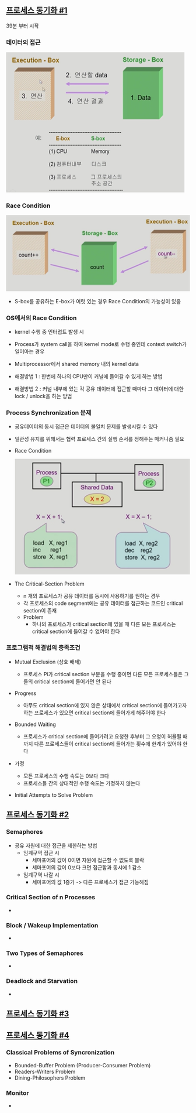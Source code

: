 ## [프로세스 동기화 #1](https://core.ewha.ac.kr/publicview/C0101020140401134252676046?vmode=f)
39분 부터 시작

### 데이터의 접근

  ![img](/img/데이터의%20접근.png)

### Race Condition

  ![img](/img/race%20condition.png)

  - S-box를 공유하는 E-box가 여럿 있는 경우 Race Condition의 가능성이 있음


### OS에서의 Race Condition

- kernel 수행 중 인터럽트 발생 시
- Process가 system call을 하여 kernel mode로 수행 중인데 context switch가 일어아는 경우
- Multiprocessor에서 shared memory 내의 kernel data

- 해결방법 1 : 한번에 하나의 CPU만이 커널에 들어갈 수 있게 하는 방법
- 해결방법 2 : 커널 내부에 있는 각 공유 데이터에 접근할 때마다 그 데이터에 대한 lock / unlock을 하는 방법

### Process Synchronization 문제

- 공유데이터의 동시 접근은 데이터의 불일치 문제를 발생시킬 수 있다
- 일관성 유지를 위해서는 협력 프로세스 간의 실행 순서를 정해주는 매커니즘 필요

- Race Condition

  ![img](/img/example%20of%20a%20race%20condition.png)

- The Critical-Section Problem
  - n 개의 프로세스가 공유 데이터를 동시에 사용하기를 원하는 경우
  - 각 프로세스의 code segment에는 공유 데이터를 접근하는 코드인 critical section이 존재
  - Problem
    - 하나의 프로세스가 critical section에 있을 때 다른 모든 프로세스는 critical section에 들어갈 수 없어야 한다


### 프로그램적 해결법의 충족조건

- Mutual Exclusion (상호 배제)
  - 프로세스 Pi가 critical section 부분을 수행 중이면 다른 모든 프로세스들은 그들의 critical section에 들어가면 안 된다
- Progress
  - 아무도 critical section에 있지 않은 상태에서 critical section에 들어가고자 하는 프로세스가 있으면 critical section에 들어가게 해주어야 한다
- Bounded Waiting
  - 프로세스가 critical section에 들어가려고 요청한 후부터 그 요청이 허욜될 때까지 다른 프로세스들이 critical section에 들어가는 횟수에 한계가 있어야 한다

- 가정
  - 모든 프로세스의 수행 속도는 0보다 크다
  - 프로세스들 간의 상대적인 수행 속도는 가정하지 않는다

- Initial Attempts to Solve Problem

## [프로세스 동기화 #2](https://core.ewha.ac.kr/publicview/C0101020140404151340260748?vmode=f)

### Semaphores

- 공유 자원에 대한 접근을 제한하는 방법
  - 임계구역 접근 시
    - 세마포어의 값이 0이면 자원에 접근할 수 없도록 블락
    - 세마포어의 값이 0보다 크면 접근함과 동시에 1 감소
  - 임계구역 나갈 시
    - 세마포어의 값 1증가 -> 다른 프로세스가 접근 가능해짐

### Critical Section of n Processes

- 

### Block / Wakeup Implementation

- 

### Two Types of Semaphores

- 

### Deadlock and Starvation

- 

## [프로세스 동기화 #3](https://core.ewha.ac.kr/publicview/C0101020140408134626290222?vmode=f)

## [프로세스 동기화 #4](https://core.ewha.ac.kr/publicview/C0101020140411143154161543?vmode=f)

### Classical Problems of Syncronization

- Bounded-Buffer Problem (Producer-Consumer Problem)
- Readers-Writers Problem
- Dining-Philosophers Problem

### Monitor

-